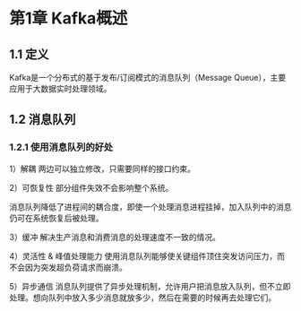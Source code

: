 # 第1章 Kafka概述

## 1.1 定义

Kafka是一个分布式的基于发布/订阅模式的消息队列（Message Queue），主要应用于大数据实时处理领域。

## 1.2 消息队列

### 1.2.1 使用消息队列的好处

1）解耦
两边可以独立修改，只需要同样的接口约束。

2）可恢复性
部分组件失效不会影响整个系统。

消息队列降低了进程间的耦合度，即使一个处理消息进程挂掉，加入队列中的消息仍可在系统恢复后被处理。

3）缓冲
解决生产消息和消费消息的处理速度不一致的情况。

4）灵活性 & 峰值处理能力
使用消息队列能够使关键组件顶住突发访问压力，而不会因为突发超负荷请求而崩溃。

5）异步通信
消息队列提供了异步处理机制，允许用户把消息放入队列，但不立即处理。想向队列中放入多少消息就放多少，然后在需要的时候再去处理它们。